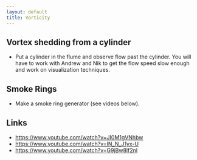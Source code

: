 ```yaml
---
layout: default
title: Vorticity
---
```


## Vortex shedding from a cylinder

 - Put a cylinder in the flume and observe flow past the cylinder.  You will have to work with Andrew and Nik to get the flow speed slow enough and work on visualization techniques.  

## Smoke Rings

  - Make a smoke ring generator (see videos below).  


## Links

 - <https://www.youtube.com/watch?v=JI0M1gVNhbw>
 - <https://www.youtube.com/watch?v=IN_N_J1yx-U>
 - <https://www.youtube.com/watch?v=G9jBw8lf2nI>
